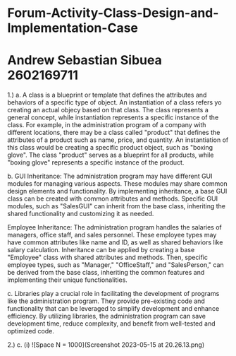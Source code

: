 # Forum-Activity-Class-Design-and-Implementation-Case
# Andrew Sebastian Sibuea 2602169711

1.) a. A class is a blueprint or template that defines the attributes and behaviors of a specific type of object. An instantiation of a class refers yo creating an actual objecy based on that class. The class represents a general concept, while instantiation represents a specific instance of the class. For example, in the administration program of a company with different locations, there may be a class called "product" that defines the attributes of a product such as name, price, and quantity. An instantiation of this class would be creating a specific product object, such as "boxing glove". The class "product" serves as a blueprint for all products, while "boxing glove" represents a specific instance of the product. 

   b.  GUI Inheritance:
The administration program may have different GUI modules for managing various aspects. These modules may share common design elements and functionality. By implementing inheritance, a base GUI class can be created with common attributes and methods. Specific GUI modules, such as "SalesGUI" can inherit from the base class, inheriting the shared functionality and customizing it as needed.

Employee Inheritance:
The administration program handles the salaries of managers, office staff, and sales personnel. These employee types may have common attributes like name and ID, as well as shared behaviors like salary calculation. Inheritance can be applied by creating a base "Employee" class with shared attributes and methods. Then, specific employee types, such as "Manager," "OfficeStaff," and "SalesPerson," can be derived from the base class, inheriting the common features and implementing their unique functionalities.

   c. Libraries play a crucial role in facilitating the development of programs like the administration program. They provide pre-existing code and functionality that can be leveraged to simplify development and enhance efficiency. By utilizing libraries, the administration program can save development time, reduce complexity, and benefit from well-tested and optimized code.
   
  2.) c. (i) ![Space N = 1000](Screenshot 2023-05-15 at 20.26.13.png)


